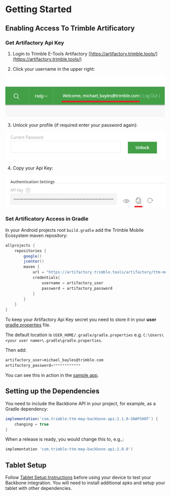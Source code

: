 # Getting Started

## Enabling Access To Trimble Artificatory

### Get Artifactory Api Key


1. Login to Trimble E-Tools Artifactory [https://artifactory.trimble.tools/](https://artifactory.trimble.tools/)  

2. Click your username in the upper right:

![alt text](./img/profile.png "Artifactory profile link")

3. Unlock your profile (if required enter your password again):

![alt text](./img/unlock.png "Artifactory unlock button")

4. Copy your Api Key:

![alt text](./img/api-key.png "Artifactory api key")


### Set Artificatory Access in Gradle

In your Android projects root `build.gradle` add the Trimble Mobile Ecosystem maven repository:
```groovy
allprojects {
    repositories {
        google()
        jcenter()
        maven {
            url = "https://artifactory.trimble.tools/artifactory/ttm-mobile-ecosystem-maven"
            credentials{
                username = artifactory_user
                password = artifactory_password
            }
        }
    }
}
```

To keep your Artifactory Api Key secret you need to store it in your **user** [gradle.properties](https://docs.gradle.org/current/userguide/build_environment.html#sec:gradle_configuration_properties) file.

The default location is `USER_HOME/.gradle/gradle.properties` e.g. `C:\Users\<your user name>\.gradle\gradle.properties`.

Then add:
```groovy
artifactory_user=michael_bayles@trimble.com
artifactory_password=************
```

You can see this in action in the [sample app](https://github.com/PeopleNet/trimble-mobile-ecosystem-platform/blob/master/sample-app/build.gradle).

## Setting up the Dependencies

You need to include the Backbone API in your project, for example, as a Gradle dependency:
```groovy
implementation('com.trimble:ttm-mep-backbone-api:1.1.0-SNAPSHOT') {
    changing = true
}
```
When a release is ready, you would change this to, e.g.,:
```groovy
implementation 'com.trimble:ttm-mep-backbone-api:2.0.0') 
```

## Tablet Setup

Follow [Tablet Setup Instructions](https://confluence.trimble.tools/pages/viewpage.action?spaceKey=MAINE&title=Android+Developers%3A+Get+Started+with+Instinct+Platform+Core+Apps+and+Libraries) before using your device to test your Backbone integration. You will need to install additional apks and setup your tablet with other dependencies.

